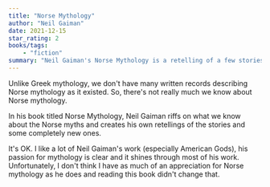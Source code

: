 ```yaml
---
title: "Norse Mythology"
author: "Neil Gaiman"
date: 2021-12-15
star_rating: 2
books/tags:
    - "fiction"
summary: "Neil Gaiman's Norse Mythology is a retelling of a few stories from Norse mythology (which we don't know very much about). I'm a fan of Neil Gaiman's work generally but I found this to be quite boring."
---
```

Unlike Greek mythology, we don't have many written records describing Norse mythology as it existed. So, there's not really much we know about Norse mythology.

In his book titled Norse Mythology, Neil Gaiman riffs on what we know about the Norse myths and creates his own retellings of the stories and some completely new ones.

It's OK. I like a lot of Neil Gaiman's work (especially American Gods), his passion for mythology is clear and it shines through most of his work. Unfortunately, I don't think I have as much of an appreciation for Norse mythology as he does and reading this book didn't change that.

